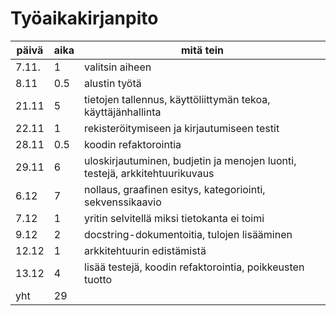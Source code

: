 # Työaikakirjanpito  

| päivä | aika | mitä tein |
| ---- | --- | --- |
| 7.11. | 1  | valitsin aiheen | 
| 8.11 | 0.5 | alustin työtä |
| 21.11 | 5 | tietojen tallennus, käyttöliittymän tekoa, käyttäjänhallinta |  
| 22.11 | 1 | rekisteröitymiseen ja kirjautumiseen testit |
| 28.11 | 0.5 | koodin refaktorointia |
| 29.11 | 6 | uloskirjautuminen, budjetin ja menojen luonti, testejä, arkkitehtuurikuvaus |
| 6.12 | 7 | nollaus, graafinen esitys, kategoriointi, sekvenssikaavio |
|7.12 | 1 | yritin selvitellä miksi tietokanta ei toimi |
| 9.12 | 2 | docstring-dokumentoitia, tulojen lisääminen |
| 12.12 | 1 | arkkitehtuurin edistämistä |
| 13.12 | 4 | lisää testejä, koodin refaktorointia, poikkeusten tuotto |
| yht | 29 | |

